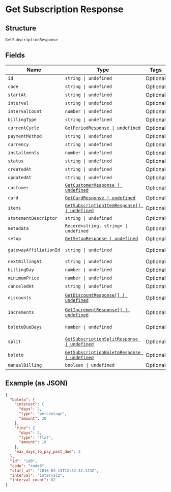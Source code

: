 
# Get Subscription Response

## Structure

`GetSubscriptionResponse`

## Fields

| Name | Type | Tags | Description |
|  --- | --- | --- | --- |
| `id` | `string \| undefined` | Optional | - |
| `code` | `string \| undefined` | Optional | - |
| `startAt` | `string \| undefined` | Optional | - |
| `interval` | `string \| undefined` | Optional | - |
| `intervalCount` | `number \| undefined` | Optional | - |
| `billingType` | `string \| undefined` | Optional | - |
| `currentCycle` | [`GetPeriodResponse \| undefined`](../../doc/models/get-period-response.md) | Optional | - |
| `paymentMethod` | `string \| undefined` | Optional | - |
| `currency` | `string \| undefined` | Optional | - |
| `installments` | `number \| undefined` | Optional | - |
| `status` | `string \| undefined` | Optional | - |
| `createdAt` | `string \| undefined` | Optional | - |
| `updatedAt` | `string \| undefined` | Optional | - |
| `customer` | [`GetCustomerResponse \| undefined`](../../doc/models/get-customer-response.md) | Optional | - |
| `card` | [`GetCardResponse \| undefined`](../../doc/models/get-card-response.md) | Optional | - |
| `items` | [`GetSubscriptionItemResponse[] \| undefined`](../../doc/models/get-subscription-item-response.md) | Optional | - |
| `statementDescriptor` | `string \| undefined` | Optional | - |
| `metadata` | `Record<string, string> \| undefined` | Optional | - |
| `setup` | [`GetSetupResponse \| undefined`](../../doc/models/get-setup-response.md) | Optional | - |
| `gatewayAffiliationId` | `string \| undefined` | Optional | Affiliation Code |
| `nextBillingAt` | `string \| undefined` | Optional | - |
| `billingDay` | `number \| undefined` | Optional | - |
| `minimumPrice` | `number \| undefined` | Optional | - |
| `canceledAt` | `string \| undefined` | Optional | - |
| `discounts` | [`GetDiscountResponse[] \| undefined`](../../doc/models/get-discount-response.md) | Optional | Subscription discounts |
| `increments` | [`GetIncrementResponse[] \| undefined`](../../doc/models/get-increment-response.md) | Optional | Subscription increments |
| `boletoDueDays` | `number \| undefined` | Optional | Days until boleto expires |
| `split` | [`GetSubscriptionSplitResponse \| undefined`](../../doc/models/get-subscription-split-response.md) | Optional | Subscription's split response |
| `boleto` | [`GetSubscriptionBoletoResponse \| undefined`](../../doc/models/get-subscription-boleto-response.md) | Optional | - |
| `manualBilling` | `boolean \| undefined` | Optional | - |

## Example (as JSON)

```json
{
  "boleto": {
    "interest": {
      "days": 2,
      "type": "percentage",
      "amount": 20
    },
    "fine": {
      "days": 2,
      "type": "flat",
      "amount": 10
    },
    "max_days_to_pay_past_due": 2
  },
  "id": "id0",
  "code": "code8",
  "start_at": "2016-03-13T12:52:32.123Z",
  "interval": "interval2",
  "interval_count": 82
}
```

